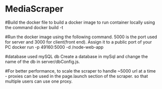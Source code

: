 # MediaScraper

#Build the docker file to build a docker image to run container locally using the command
docker build -t <name of the image>

#Run the docker image using the following command. 5000 is the port used for server and 3000 for client(front end). Assign it to a public port of your PC
docker run -p 49160:5000 -d <your username>/node-web-app

#database used mySQL db
  Create a database in mySql and change the name of the db in server/dbConfig.js.

#For better performance, to scale the scraper to handle ~5000 url at a time - proxies can be used  in the page.launch section of the scraper. so that multiple users can use one proxy.
